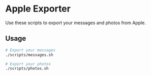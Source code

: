 # Apple Exporter

Use these scripts to export your messages and photos from Apple.

## Usage

```bash
# Export your messages
./scripts/messages.sh

# Export your photos
./scripts/photos.sh
```
